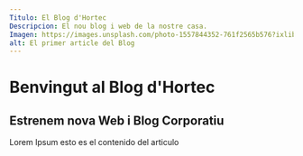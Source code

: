 ```yaml
---
Titulo: El Blog d'Hortec
Descripcion: El nou blog i web de la nostre casa. 
Imagen: https://images.unsplash.com/photo-1557844352-761f2565b576?ixlib=rb-1.2.1&ixid=eyJhcHBfaWQiOjEyMDd9&auto=format&fit=crop&w=1350&q=80
alt: El primer article del Blog
---
```


# Benvingut al Blog d'Hortec
## Estrenem nova Web i Blog Corporatiu

Lorem Ipsum esto es el contenido del articulo 